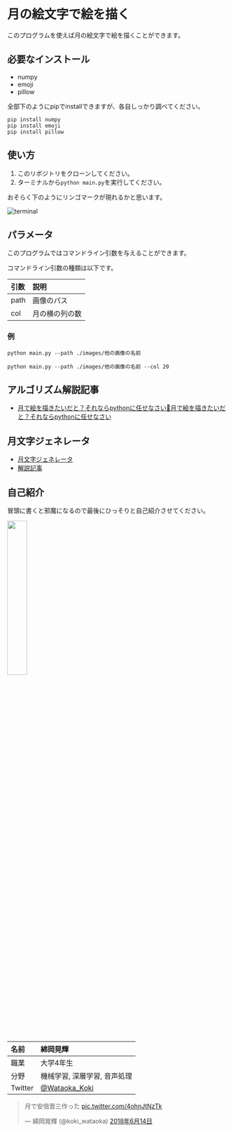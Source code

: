 # 月の絵文字で絵を描く

このプログラムを使えば月の絵文字で絵を描くことができます。

## 必要なインストール
- numpy
- emoji
- pillow

全部下のようにpipでinstallできますが、各自しっかり調べてください。

```command
pip install numpy
pip install emoji
pip install pillow
```

## 使い方
1. このリポジトリをクローンしてください。
2. ターミナルから`python main.py`を実行してください。

おそらく下のようにリンゴマークが現れるかと思います。

![terminal](https://github.com/wataoka/tsuki/blob/master/images/terminal.png)

## パラメータ
このプログラムではコマンドライン引数を与えることができます。  

コマンドライン引数の種類は以下です。

|引数|説明|
|:--|:--|
|path|画像のパス|
|col|月の横の列の数|

### 例

```command
python main.py --path ./images/他の画像の名前
```

```command
python main.py --path ./images/他の画像の名前 --col 20
```

## アルゴリズム解説記事
- [月で絵を描きたいだと？それならpythonに任せなさい🌝月で絵を描きたいだと？それならpythonに任せなさい](https://qiita.com/wataoka/items/261fc12c956a517049d8#7-5%E3%81%A86%E3%82%92%E7%94%BB%E5%83%8F%E3%81%AE%E9%9A%85%E3%80%85%E3%81%AB%E3%82%8F%E3%81%9F%E3%82%8B%E3%81%BE%E3%81%A7%E7%B9%B0%E3%82%8A%E8%BF%94%E3%81%99)

## 月文字ジェネレータ
- [月文字ジェネレータ](https://tsukimoji.com/)
- [解説記事](https://qiita.com/Yougurut)

## 自己紹介

冒頭に書くと邪魔になるので最後にひっそりと自己紹介させてください。

<img src="https://qiita-image-store.s3.amazonaws.com/0/221435/16727490-2b41-4318-cc25-e2601479e77a.jpeg" width=30%>

|名前|綿岡晃輝|
|:--|:--|
|職業|大学4年生|
|分野|機械学習, 深層学習, 音声処理|
|Twitter|[@Wataoka_Koki](https://twitter.com/Wataoka_Koki)|


<blockquote class="twitter-tweet" data-lang="ja"><p lang="ja" dir="ltr">月で安倍晋三作った <a href="https://t.co/4ohnJtNzTk">pic.twitter.com/4ohnJtNzTk</a></p>&mdash; 綿岡晃輝 (@koki_wataoka) <a href="https://twitter.com/koki_wataoka/status/1007151811692670976?ref_src=twsrc%5Etfw">2018年6月14日</a></blockquote>
